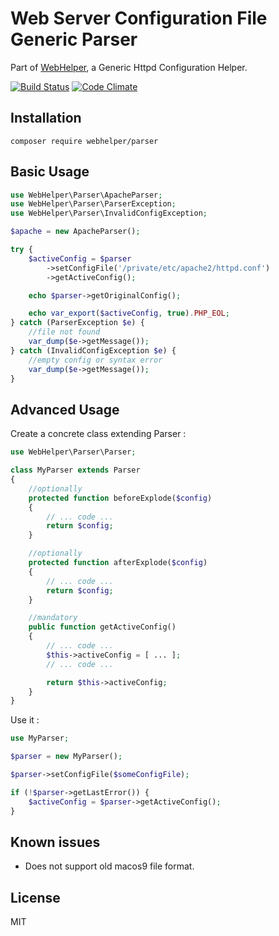 # Web Server Configuration File Generic Parser
Part of [WebHelper](http://github.com/JamesRezo/WebHelper), a Generic Httpd Configuration Helper.

[![Build Status](https://travis-ci.org/JamesRezo/webhelper-parser.svg?branch=master)](https://travis-ci.org/JamesRezo/webhelper-parser)
[![Code Climate](https://codeclimate.com/github/JamesRezo/webhelper-parser/badges/gpa.svg)](https://codeclimate.com/github/JamesRezo/webhelper-parser)

## Installation

```composer require webhelper/parser```

## Basic Usage

```php
use WebHelper\Parser\ApacheParser;
use WebHelper\Parser\ParserException;
use WebHelper\Parser\InvalidConfigException;

$apache = new ApacheParser();

try {
    $activeConfig = $parser
        ->setConfigFile('/private/etc/apache2/httpd.conf')
        ->getActiveConfig();

    echo $parser->getOriginalConfig();

    echo var_export($activeConfig, true).PHP_EOL;
} catch (ParserException $e) {
    //file not found
    var_dump($e->getMessage());
} catch (InvalidConfigException $e) {
    //empty config or syntax error
    var_dump($e->getMessage());
}
```

## Advanced Usage

Create a concrete class extending Parser :
```php
use WebHelper\Parser\Parser;

class MyParser extends Parser
{
    //optionally
    protected function beforeExplode($config)
    {
        // ... code ...
        return $config;
    }

    //optionally
    protected function afterExplode($config)
    {
        // ... code ...
        return $config;
    }

    //mandatory
    public function getActiveConfig()
    {
        // ... code ...
        $this->activeConfig = [ ... ];
        // ... code ...

        return $this->activeConfig;
    }
}
```

Use it :
```php
use MyParser;

$parser = new MyParser();

$parser->setConfigFile($someConfigFile);

if (!$parser->getLastError()) {
    $activeConfig = $parser->getActiveConfig();
}
```

## Known issues

- Does not support old macos9 file format.

## License

MIT
